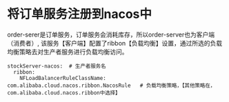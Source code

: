 # 将订单服务注册到nacos中

order-serer是订单服务，订单服务会消耗库存，所以order-server也为客户端（消费者）,
    该服务【客户端】配置了ribbon【负载均衡】设置，通过所选的负载均衡策略去对生产者服务进行负载均衡访问。

```
stockServer-nacos:  # 生产者服务名
  ribbon:
    NFLoadBalancerRuleClassName: com.alibaba.cloud.nacos.ribbon.NacosRule   # 负载均衡策略，【其他策略在，com.alibaba.cloud.nacos.ribbon中选择】
```
